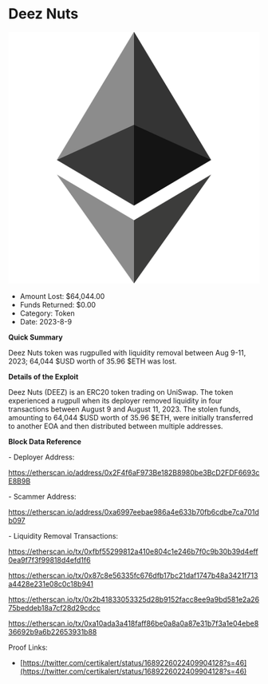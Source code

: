 # Deez Nuts
![Deez Nuts](/rektimages/Deez-Nuts-Rugpull.png)
- Amount Lost: $64,044.00
- Funds Returned: $0.00
- Category: Token
- Date: 2023-8-9

**Quick Summary**

Deez Nuts token was rugpulled with liquidity removal between Aug 9-11, 2023; 64,044 $USD worth of 35.96 $ETH was lost.

  


 **Details of the Exploit**

Deez Nuts (DEEZ) is an ERC20 token trading on UniSwap. The token experienced a rugpull when its deployer removed liquidity in four transactions between August 9 and August 11, 2023. The stolen funds, amounting to 64,044 $USD worth of 35.96 $ETH, were initially transferred to another EOA and then distributed between multiple addresses.

  


 **Block Data Reference**

\- Deployer Address:

  https://etherscan.io/address/0x2F4f6aF973Be182B8980be3BcD2FDF6693cE8B9B

  


\- Scammer Address:

  https://etherscan.io/address/0xa6997eebae986a4e633b70fb6cdbe7ca701db097

  


\- Liquidity Removal Transactions:

https://etherscan.io/tx/0xfbf55299812a410e804c1e246b7f0c9b30b39d4eff0ea9f7f3f99818d4efd1f6

https://etherscan.io/tx/0x87c8e56335fc676dfb17bc21daf1747b48a3421f713a4428e231e08c0c18b941

https://etherscan.io/tx/0x2b41833053325d28b9152facc8ee9a9bd581e2a2675beddeb18a7cf28d29cdcc

https://etherscan.io/tx/0xa10ada3a418faff86be0a8a0a87e31b7f3a1e04ebe836692b9a6b22653931b88


Proof Links:
- [https://twitter.com/certikalert/status/1689226022409904128?s=46](https://twitter.com/certikalert/status/1689226022409904128?s=46)


